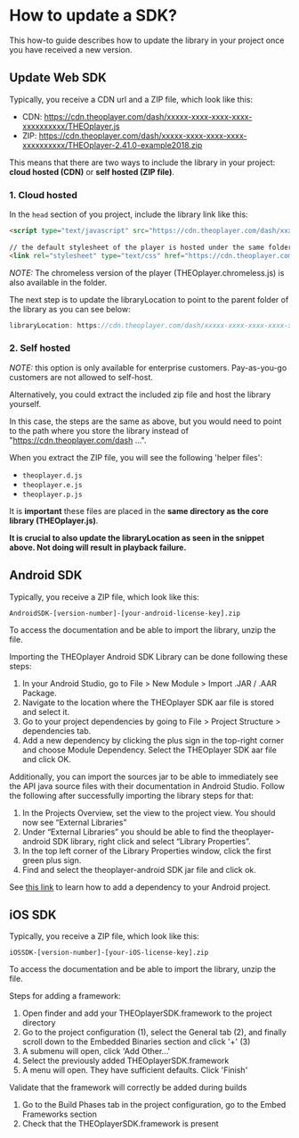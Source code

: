 # How to update a SDK?

This how-to guide describes how to update the library in your project once you have received a new version.

## Update Web SDK

Typically, you receive a CDN url and a ZIP file, which look like this:

- CDN: https://cdn.theoplayer.com/dash/xxxxx-xxxx-xxxx-xxxx-xxxxxxxxxx/THEOplayer.js
- ZIP: https://cdn.theoplayer.com/dash/xxxxx-xxxx-xxxx-xxxx-xxxxxxxxxx/THEOplayer-2.41.0-example2018.zip

This means that there are two ways to include the library in your project: **cloud hosted (CDN)** or **self hosted (ZIP file)**.

### 1. Cloud hosted

In the `head` section of you project, include the library link like this:

```html
<script type="text/javascript" src="https://cdn.theoplayer.com/dash/xxxxx-xxxx-xxxx-xxxx-xxxxxxxxxx/THEOplayer.js"></script>
 
// the default stylesheet of the player is hosted under the same folder, which you can include like this:
<link rel="stylesheet" type="text/css" href="https://cdn.theoplayer.com/dash/xxxxx-xxxx-xxxx-xxxx-xxxxxxxxxx/ui.css">
```

*NOTE:* The chromeless version of the player (THEOplayer.chromeless.js) is also available in the folder.

The next step is to update the libraryLocation to point to the parent folder of the library as you can see below:

```js
libraryLocation: https://cdn.theoplayer.com/dash/xxxxx-xxxx-xxxx-xxxx-xxxxxxxxxx/
```

### 2. Self hosted
*NOTE:* this option is only available for enterprise customers. Pay-as-you-go customers are not allowed to self-host.

Alternatively, you could extract the included zip file and host the library yourself.

In this case, the steps are the same as above, but you would need to point to the path where you store the library instead of "https://cdn.theoplayer.com/dash ...".

When you extract the ZIP file, you will see the following 'helper files':
- `theoplayer.d.js`
- `theoplayer.e.js`
- `theoplayer.p.js`

It is **important** these files are placed in the **same directory as the core library (THEOplayer.js)**.

**It is crucial to also update the libraryLocation as seen in the snippet above. Not doing will result in playback failure.**

## Android SDK

Typically, you receive a ZIP file, which look like this:

`AndroidSDK-[version-number]-[your-android-license-key].zip`

To access the documentation and be able to import the library, unzip the file.

Importing the THEOplayer Android SDK Library can be done following these steps:

1. In your Android Studio, go to File > New Module > Import .JAR / .AAR Package.
2. Navigate to the location where the THEOplayer SDK aar file is stored and select it.
3. Go to your project dependencies by going to File > Project Structure > dependencies tab.
4. Add a new dependency by clicking the plus sign in the top-right corner and choose Module Dependency. Select the THEOplayer SDK aar file and click OK.

Additionally, you can import the sources jar to be able to immediately see the API java source files with their documentation in Android Studio. Follow the following after successfully importing the library steps for that:

1. In the Projects Overview, set the view to the project view. You should now see “External Libraries”
2. Under “External Libraries” you should be able to find the theoplayer-android SDK library, right click and select “Library Properties”.
3. In the top left corner of the Library Properties window, click the first green plus sign.
4. Find and select the theoplayer-android SDK jar file and click ok.

See [this link](https://developer.android.com/studio/projects/android-library#AddDependency) to learn how to add a dependency to your Android project.

## iOS SDK
Typically, you receive a ZIP file, which look like this:

`iOSSDK-[version-number]-[your-iOS-license-key].zip`

To access the documentation and be able to import the library, unzip the file.

Steps for adding a framework: 

1. Open finder and add your THEOplayerSDK.framework to the project directory
2. Go to the project configuration (1), select the General tab (2), and finally scroll down to the Embedded Binaries section and click '+' (3)
3. A submenu will open, click 'Add Other...'
4. Select the previously added THEOplayerSDK.framework
5. A menu will open. They have sufficient defaults. Click 'Finish'


Validate that the framework will correctly be added during builds

1. Go to the Build Phases tab in the project configuration, go to the Embed Frameworks section
2. Check that the THEOplayerSDK.framework is present